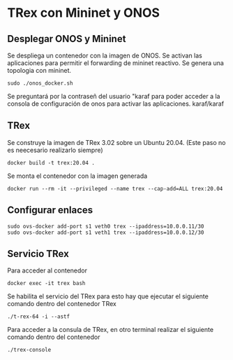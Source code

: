 # TRex con Mininet y ONOS

## Desplegar ONOS y Mininet
Se despliega un contenedor con la imagen de ONOS.
Se activan las aplicaciones para permitir el forwarding de mininet reactivo.
Se genera una topologia con mininet.
~~~
sudo ./onos_docker.sh 
~~~
Se preguntará por la contraseñ del usuario "karaf para poder acceder a la consola de configuración de onos para activar las aplicaciones. karaf/karaf

## TRex
Se construye la imagen de TRex 3.02 sobre un Ubuntu 20.04. (Este paso no es neecesario realizarlo siempre)
~~~
docker build -t trex:20.04 .
~~~

Se monta el contenedor con la imagen generada
~~~
docker run --rm -it --privileged --name trex --cap-add=ALL trex:20.04
~~~


## Configurar enlaces
~~~
sudo ovs-docker add-port s1 veth0 trex --ipaddress=10.0.0.11/30
sudo ovs-docker add-port s1 veth1 trex --ipaddress=10.0.0.12/30
~~~

## Servicio TRex
Para acceder al contenedor 
~~~
docker exec -it trex bash
~~~

Se habilita el servicio del TRex para esto hay que ejecutar el siguiente comando dentro del contenedor TRex
~~~
./t-rex-64 -i --astf
~~~

Para acceder a la consula de TRex, en otro terminal realizar el siguiente comando dentro del contenedor
~~~
./trex-console
~~~